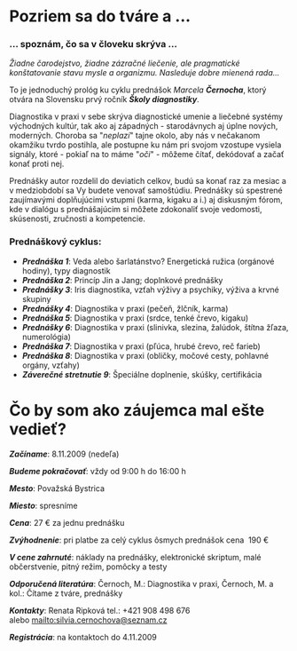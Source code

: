 Pozriem sa do tváre a ...
=========================

### ... spoznám, čo sa v človeku skrýva ...

*Žiadne čarodejstvo, žiadne zázračné liečenie, ale pragmatické konštatovanie
stavu mysle a organizmu. Nasleduje dobre mienená rada...*

To je jednoduchý prológ ku cyklu prednášok *Marcela **Černocha***, ktorý otvára
na Slovensku prvý ročník ***Školy diagnostiky***.

Diagnostika v praxi v sebe skrýva diagnostické umenie a liečebné systémy
východných kultúr, tak ako aj západných - starodávnych aj úplne nových,
moderných. Choroba sa "*neplazí*" tajne okolo, aby nás v nečakanom okamžiku
tvrdo postihla, ale postupne ku nám pri svojom vzostupe vysiela signály, ktoré -
pokiaľ na to máme "*oči*" - môžeme čítať, dekódovať a začať konať proti nej.

Prednášky autor rozdelil do deviatich celkov, budú sa konať raz za mesiac a v
medziobdobí sa Vy budete venovať samoštúdiu. Prednášky sú spestrené zaujímavými
doplňujúcimi vstupmi (karma, kigaku a i.) aj diskusným fórom, kde v dialógu s
prednášajúcim si môžete zdokonaliť svoje vedomosti, skúsenosti, zručnosti a
kompetencie.

### Prednáškový cyklus:

* ***Prednáška 1***: Veda alebo šarlatánstvo? Energetická ružica (orgánové hodiny), typy diagnostik
* ***Prednáška 2***: Princíp Jin a Jang; doplnkové prednášky
* ***Prednášky 3***: Iris diagnostika, vzťah výživy a psychiky, výživa a krvné skupiny
* ***Prednášky 4***: Diagnostika v praxi (pečeň, žlčník, karma)
* ***Prednáška 5***: Diagnostika v praxi (srdce, tenké črevo, kigaku)
* ***Prednášky 6***: Diagnostika v praxi (slinivka, slezina, žalúdok, štítna žľaza, numerológia)
* ***Prednáška 7***: Diagnostika v praxi (pľúca, hrubé črevo, reč farieb)
* ***Prednáška 8***: Diagnostika v praxi (obličky, močové cesty, pohlavné orgány, vzťahy)
* ***Záverečné stretnutie 9***: Špeciálne doplnenie, skúšky, certifikácia

Čo by som ako záujemca mal ešte vedieť?
=======================================

***Začíname***: 8.11.2009 (nedeľa)

***Budeme pokračovať***: vždy od 9:00 h do 16:00 h

***Mesto***: Považská Bystrica

***Miesto***: spresníme

***Cena***: 27 € za jednu prednášku

***Zvýhodnenie***: pri platbe za celý cyklus ôsmych prednášok cena  190 €

***V cene zahrnuté***: náklady na prednášky, elektronické skriptum, malé
občerstvenie, pitný režim, pomôcky a testy

***Odporučená literatúra***: Černoch, M.: Diagnostika v praxi, Černoch, M. a
kol.: Čítame z tváre, prednášky

***Kontakty***: Renata Ripková tel.: +421 908 498 676
alebo <mailto:silvia.cernochova@seznam.cz>

***Registrácia***: na kontaktoch do 4.11.2009

